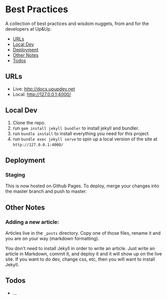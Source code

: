 # Best Practices

A collection of best practices and wisdom nuggets, from and for the developers at Up&amp;Up.

 - [URLs](#urls)
 - [Local Dev](#local-dev)
 - [Deployment](#deployment)
 - [Other Notes](#other-notes)
 - [Todos](#todos)

## URLs

 - Live: http://docs.upupdev.net
 - Local: http://127.0.0.1:4000/

## Local Dev
 1. Clone the repo.
 2. run `gem install jekyll bundler` to install jekyll and bundler.
 3. run `bundle install` to install everything you need for this project
 4. run `bundle exec jekyll serve` to spin up a local version of the site at `http://127.0.0.1:4000/`

## Deployment

### Staging
 This is now hosted on Github Pages. To deploy, merge your changes into the master branch and push to master.

## Other Notes

### Adding a new article:

Articles live in the `_posts` directory. Copy one of those files, rename it and you are on your way (markdown formatting).

You don't need to install Jekyll in order to write an article. Just write an article in Markdown, commit it, and deploy it and it will show up on the live site. If you want to do dev, change css, etc, then you will want to install Jekyll.

## Todos
 - ...
